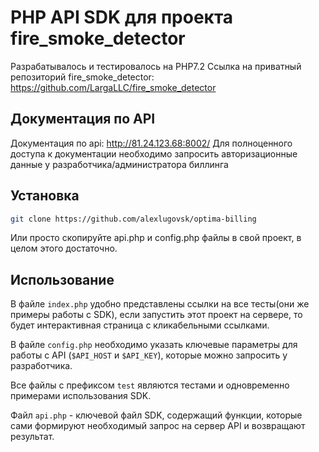 # PHP API SDK для проекта fire_smoke_detector
Разрабатывалось и тестировалось на PHP7.2
Ссылка на приватный репозиторий fire_smoke_detector: https://github.com/LargaLLC/fire_smoke_detector

## Документация по API
Документация по api: http://81.24.123.68:8002/
Для полноценного доступа к документации необходимо запросить авторизационные данные у разработчика/администратора биллинга


## Установка
```sh
git clone https://github.com/alexlugovsk/optima-billing
```
Или просто скопируйте api.php и config.php файлы в свой проект, в целом этого достаточно.

## Использование
В файле ``index.php`` удобно представлены ссылки на все тесты(они же примеры работы с SDK), если запустить этот проект на сервере, то будет интерактивная страница с кликабельными ссылками.

В файле ``config.php`` необходимо указать ключевые параметры для работы c API (``$API_HOST`` и ``$API_KEY``), которые можно запросить у разработчика.

Все файлы с префиксом ``test`` являются тестами и одновременно примерами использования SDK.

Файл ``api.php`` - ключевой файл SDK, содержащий функции, которые сами формируют необходимый запрос на сервер API и возвращают результат.